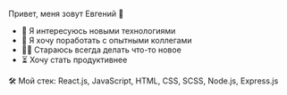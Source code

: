 Привет, меня зовут Евгений 👋
- 👀 Я интересуюсь новыми технологиями
- 💞️ Я хочу поработать с опытными коллегами
- 👨‍🎨 Стараюсь всегда делать что-то новое
- ⏳ Хочу стать продуктивнее

🛠 Мой стек: 
React.js, JavaScript, HTML, CSS, SCSS, Node.js, Express.js

